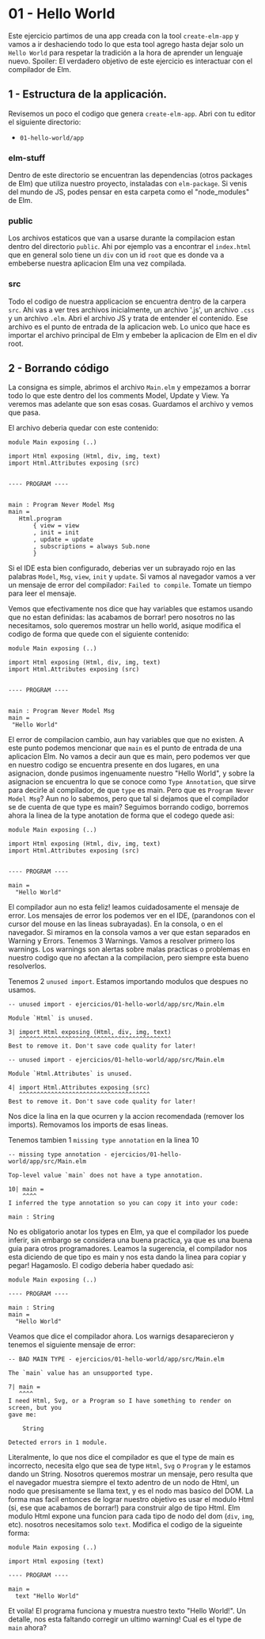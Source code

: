 # 01 - Hello World

Este ejercicio partimos de una app creada con la tool `create-elm-app` y vamos a ir deshaciendo todo lo que esta tool agrego hasta dejar solo un `Hello World` para respetar la tradición a la hora de aprender un lenguaje nuevo. Spoiler: El verdadero objetivo de este ejercicio es interactuar con el compilador de Elm.

## 1 - Estructura de la applicación.

Revisemos un poco el codigo que genera `create-elm-app`. Abri con tu editor el siguiente directorio:

- `01-hello-world/app`

### elm-stuff

Dentro de este directorio se encuentran las dependencias (otros packages de Elm) que utiliza nuestro proyecto, instaladas con `elm-package`. Si venis del mundo de JS, podes pensar en esta carpeta como el "node_modules" de Elm.

### public

Los archivos estaticos que van a usarse durante la compilacion estan dentro del directorio `public`. Ahi por ejemplo vas a encontrar el `index.html` que en general solo tiene un `div` con un id `root` que es donde va a embeberse nuestra aplicacion Elm una vez compilada.

### src

Todo el codigo de nuestra applicacion se encuentra dentro de la carpera `src`. Ahi vas a ver tres archivos inicialmente, un archivo '.js', un archivo `.css` y un archivo `.elm`. Abri el archivo JS y trata de entender el contenido. Ese archivo es el punto de entrada de la aplicacion web. Lo unico que hace es importar el archivo principal de Elm y embeber la aplicacion de Elm en el div root.


 ## 2 - Borrando código

 La consigna es simple, abrimos el archivo `Main.elm` y empezamos a borrar todo lo que este dentro del los comments Model, Update y View. Ya veremos mas adelante que son esas cosas. Guardamos el archivo y vemos que pasa.

 El archivo deberia quedar con este contenido:

 ```
 module Main exposing (..)

import Html exposing (Html, div, img, text)
import Html.Attributes exposing (src)


---- PROGRAM ----


main : Program Never Model Msg
main =
    Html.program
        { view = view
        , init = init
        , update = update
        , subscriptions = always Sub.none
        }
```

Si el IDE esta bien configurado, deberias ver un subrayado rojo en las palabras `Model`, `Msg`, `view`, `init` y `update`. Si vamos al navegador vamos a ver un mensaje de error del compilador: `Failed to compile`. Tomate un tiempo para leer el mensaje. 

Vemos que efectivamente nos dice que hay variables que estamos usando que no estan definidas: las acabamos de borrar! pero nosotros no las necesitamos, solo queremos mostrar un hello world, asique modifica el codigo de forma que quede con el siguiente contenido:

 ```
module Main exposing (..)

import Html exposing (Html, div, img, text)
import Html.Attributes exposing (src)


---- PROGRAM ----


main : Program Never Model Msg
main =
  "Hello World"
```

El error de compilacion cambio, aun hay variables que que no existen. A este punto podemos mencionar que `main` es el punto de entrada de una aplicacion Elm. No vamos a decir aun que es main, pero podemos ver que en nuestro codigo se encuentra presente en dos lugares, en una asignacion, donde pusimos ingenuamente nuestro "Hello World", y sobre la asignacion se encuentra lo que se conoce como `Type Annotation`, que sirve para decirle al compilador, de que `type` es main. Pero que es `Program Never Model Msg`? Aun no lo sabemos, pero que tal si dejamos que el compilador se de cuenta de que type es main?
Seguimos borrando codigo, borremos ahora la linea de la type anotation de forma que el codego quede asi:


```
module Main exposing (..)

import Html exposing (Html, div, img, text)
import Html.Attributes exposing (src)


---- PROGRAM ----

main =
  "Hello World"
```

El compilador aun no esta feliz! leamos cuidadosamente el mensaje de error. Los mensajes de error los podemos ver en el IDE, (parandonos con el cursor del mouse en las lineas subrayadas). En la consola, o en el navegador. Si miramos en la consola vamos a ver que estan separados en Warning y Errors. Tenemos 3 Warnings. Vamos a resolver primero los warnings. Los warnings son alertas sobre malas practicas o problemas en nuestro codigo que no afectan a la compilacion, pero siempre esta bueno resolverlos.

Tenemos 2 `unused import`. Estamos importando modulos que despues no usamos.

```
-- unused import - ejercicios/01-hello-world/app/src/Main.elm

Module `Html` is unused.

3| import Html exposing (Html, div, img, text)
   ^^^^^^^^^^^^^^^^^^^^^^^^^^^^^^^^^^^^^^^^^^^
Best to remove it. Don't save code quality for later!
```

```
-- unused import - ejercicios/01-hello-world/app/src/Main.elm

Module `Html.Attributes` is unused.

4| import Html.Attributes exposing (src)
   ^^^^^^^^^^^^^^^^^^^^^^^^^^^^^^^^^^^^^
Best to remove it. Don't save code quality for later!
```

Nos dice la lina en la que ocurren y la accion recomendada (remover los imports). Removamos los imports de esas lineas.

Tenemos tambien 1 `missing type annotation` en la linea 10

```
-- missing type annotation - ejercicios/01-hello-world/app/src/Main.elm

Top-level value `main` does not have a type annotation.

10| main =
    ^^^^
I inferred the type annotation so you can copy it into your code:

main : String
```

No es obligatorio anotar los types en Elm, ya que el compilador los puede inferir, sin embargo se considera una buena practica, ya que es una buena guia para otros programadores. Leamos la sugerencia, el compilador nos esta diciendo de que tipo es main y nos esta dando la linea para copiar y pegar! Hagamoslo. El codigo deberia haber quedado asi:

```
module Main exposing (..)

---- PROGRAM ----

main : String
main =
  "Hello World"
```

Veamos que dice el compilador ahora. Los warnigs desaparecieron y tenemos el siguiente mensaje de error:

```
-- BAD MAIN TYPE - ejercicios/01-hello-world/app/src/Main.elm

The `main` value has an unsupported type.

7| main =
   ^^^^
I need Html, Svg, or a Program so I have something to render on screen, but you
gave me:

    String

Detected errors in 1 module.
```

Literalmente, lo que nos dice el compilador es que el type de main es incorrecto, necesita elgo que sea de type `Html`, `Svg` o `Program` y le estamos dando un String. Nosotros queremos mostrar un mensaje, pero resulta que el navegador muestra siempre el texto adentro de un nodo de Html, un nodo que presisamente se llama text, y es el nodo mas basico del DOM. La forma mas facil entonces de lograr nuestro objetivo es usar el modulo Html (si, ese que acabamos de borrar!) para construir algo de tipo Html. Elm modulo Html expone una funcion para cada tipo de nodo del dom (`div`, `img`, etc). nosotros necesitamos solo `text`. Modifica el codigo de la sigueinte forma:

```
module Main exposing (..)

import Html exposing (text)

---- PROGRAM ----

main =
  text "Hello World"
```

Et voila! El programa funciona y muestra nuestro texto "Hello World!". Un detalle, nos esta faltando corregir un ultimo warning! Cual es el type de `main` ahora?